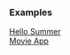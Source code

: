 ### Examples

[Hello Summer](https://stackblitz.com/edit/hello-summer?file=src%2Fcontroller%2FAppController.ts)<br/>
[Movie App](https://stackblitz.com/edit/stackblitz-starters-4b6kr5?file=src%2Findex.ts)